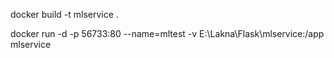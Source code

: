 docker build -t mlservice .

docker run -d -p 56733:80 --name=mltest -v E:\Lakna\Flask\mlservice:/app mlservice     